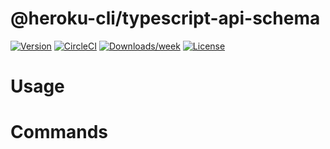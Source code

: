 @heroku-cli/typescript-api-schema
=================================



[![Version](https://img.shields.io/npm/v/@heroku-cli/typescript-api-schema.svg)](https://npmjs.org/package/@heroku-cli/typescript-api-schema)
[![CircleCI](https://circleci.com/gh/heroku/typescript-api-schema/tree/master.svg?style=shield)](https://circleci.com/gh/heroku/typescript-api-schema/tree/master)
[![Downloads/week](https://img.shields.io/npm/dw/@heroku-cli/typescript-api-schema.svg)](https://npmjs.org/package/@heroku-cli/typescript-api-schema)
[![License](https://img.shields.io/npm/l/@heroku-cli/typescript-api-schema.svg)](https://github.com/heroku/typescript-api-schema/blob/master/package.json)

<!-- toc -->
# Usage
<!-- usage -->
# Commands
<!-- commands -->

